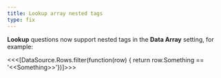 ```yaml
---
title: Lookup array nested tags
type: fix
---
```


**Lookup** questions now support nested tags in the **Data Array** setting, for example:

&lt;&lt;&lt;[DataSource.Rows.filter(function(row) { return row.Something == &apos;&lt;&lt;Something&gt;&gt;&apos;})]&gt;&gt;&gt;